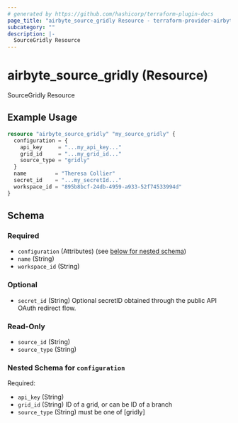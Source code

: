 ```yaml
---
# generated by https://github.com/hashicorp/terraform-plugin-docs
page_title: "airbyte_source_gridly Resource - terraform-provider-airbyte"
subcategory: ""
description: |-
  SourceGridly Resource
---
```


# airbyte_source_gridly (Resource)

SourceGridly Resource

## Example Usage

```terraform
resource "airbyte_source_gridly" "my_source_gridly" {
  configuration = {
    api_key     = "...my_api_key..."
    grid_id     = "...my_grid_id..."
    source_type = "gridly"
  }
  name         = "Theresa Collier"
  secret_id    = "...my_secretId..."
  workspace_id = "895b8bcf-24db-4959-a933-52f74533994d"
}
```

<!-- schema generated by tfplugindocs -->
## Schema

### Required

- `configuration` (Attributes) (see [below for nested schema](#nestedatt--configuration))
- `name` (String)
- `workspace_id` (String)

### Optional

- `secret_id` (String) Optional secretID obtained through the public API OAuth redirect flow.

### Read-Only

- `source_id` (String)
- `source_type` (String)

<a id="nestedatt--configuration"></a>
### Nested Schema for `configuration`

Required:

- `api_key` (String)
- `grid_id` (String) ID of a grid, or can be ID of a branch
- `source_type` (String) must be one of [gridly]


